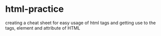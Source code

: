 # html-practice
creating a cheat sheet for easy usage of html tags and getting use to the tags, element and attribute of HTML
